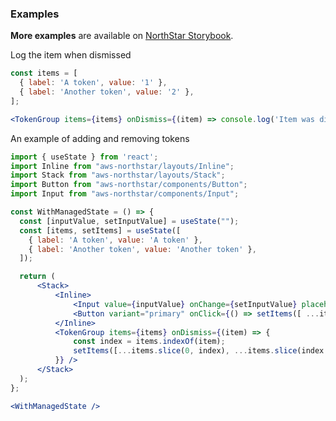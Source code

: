 ### Examples

**More examples** are available on <a href="https://storybook.northstar.aws-prototyping.cloud/?path=/story/tokengroup" target="_blank">NorthStar Storybook</a>.

Log the item when dismissed
```jsx
const items = [
  { label: 'A token', value: '1' },
  { label: 'Another token', value: '2' },
];

<TokenGroup items={items} onDismiss={(item) => console.log('Item was dismissed', item)} />
```

An example of adding and removing tokens
```jsx
import { useState } from 'react';
import Inline from "aws-northstar/layouts/Inline";
import Stack from "aws-northstar/layouts/Stack";
import Button from "aws-northstar/components/Button";
import Input from "aws-northstar/components/Input";

const WithManagedState = () => {
  const [inputValue, setInputValue] = useState("");
  const [items, setItems] = useState([
    { label: 'A token', value: 'A token' },
    { label: 'Another token', value: 'Another token' },
  ]);

  return (
      <Stack>
          <Inline>
              <Input value={inputValue} onChange={setInputValue} placeholder="Add a token..." />
              <Button variant="primary" onClick={() => setItems([ ...items, { label: inputValue, value: inputValue } ])}>Add Token</Button>
          </Inline>
          <TokenGroup items={items} onDismiss={(item) => {
              const index = items.indexOf(item);
              setItems([...items.slice(0, index), ...items.slice(index + 1)])
          }} />
      </Stack>
  );
};

<WithManagedState />
```
